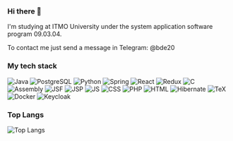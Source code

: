 ### Hi there 👋

I'm studying at ITMO University under the system application software program 09.03.04.

To contact me just send a message in Telegram: @bde20

### My tech stack

![Java](https://img.shields.io/badge/-Java-critical?style=for-the-badge&logo=Java)
![PostgreSQL](https://img.shields.io/static/v1?style=for-the-badge&message=PostgreSQL&color=4169E1&logo=PostgreSQL&logoColor=FFFFFF&label=)
![Python](https://img.shields.io/static/v1?style=for-the-badge&message=Python&color=2B2728&logo=Python&logoColor=FFFFFF&label=)
![Spring](https://img.shields.io/badge/-Spring-brightgreen?style=for-the-badge&logo=Spring)
![React](https://img.shields.io/badge/-React-blue?style=for-the-badge&logo=React)
![Redux](https://img.shields.io/badge/-Redux-purple?style=for-the-badge&logo=Redux)
![C](https://img.shields.io/badge/-C-blue?style=for-the-badge&logo=C)
![Assembly](https://img.shields.io/badge/-Assembly-black?style=for-the-badge)
![JSF](https://img.shields.io/badge/-JSF-orange?style=for-the-badge)
![JSP](https://img.shields.io/badge/-JSP-blue?style=for-the-badge)
![JS](https://img.shields.io/badge/-JavaScript-black?style=for-the-badge&logo=JavaScript)
![CSS](https://img.shields.io/badge/-CSS-blue?style=for-the-badge&logo=CSS3)
![PHP](https://img.shields.io/badge/-PHP-purple?style=for-the-badge&logo=PHP)
![HTML](https://img.shields.io/badge/-HTML-orange?style=for-the-badge&logo=HTML5)
![Hibernate](https://img.shields.io/badge/-Hibernate-green?style=for-the-badge)
![TeX](https://img.shields.io/badge/-TeX-blue?style=for-the-badge&logo=LaTeX)
![Docker](https://img.shields.io/badge/-Docker-blue?style=for-the-badge&logo=Docker)
![Keycloak](https://img.shields.io/badge/-Keycloak-red?style=for-the-badge)

### Top Langs

![Top Langs](https://github-readme-stats.vercel.app/api/top-langs/?username=CodeAxeAttacks&layout=compact&langs_count=8)
